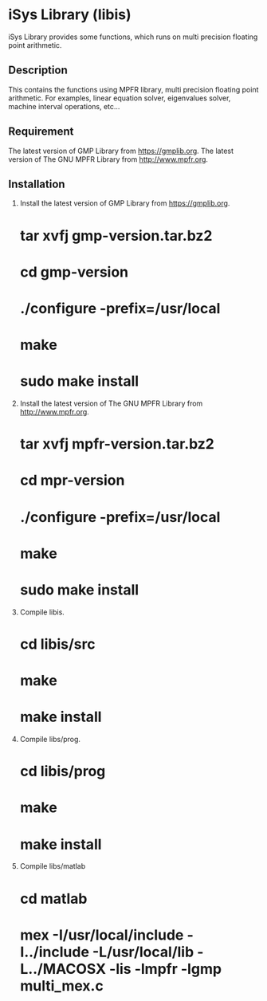 # iSys Library (libis)
iSys Library provides some functions, which runs on multi precision floating point arithmetic.

## Description
This contains the functions using MPFR library, multi precision floating point arithmetic. For examples, linear equation solver, eigenvalues solver, machine interval operations, etc...

## Requirement
   The latest version of GMP Library from https://gmplib.org.
   The latest version of The GNU MPFR Library from http://www.mpfr.org.

## Installation
1. Install the latest version of GMP Library from https://gmplib.org.
   # tar xvfj gmp-version.tar.bz2  
   # cd gmp-version  
   # ./configure -prefix=/usr/local  
   # make  
   # sudo make install  
2. Install the latest version of The GNU MPFR Library from http://www.mpfr.org.
   # tar xvfj mpfr-version.tar.bz2  
   # cd mpr-version  
   # ./configure -prefix=/usr/local  
   # make  
   # sudo make install  
3. Compile libis.
   # cd libis/src  
   # make  
   # make install  
4. Compile libs/prog.  
   # cd libis/prog  
   # make  
   # make install  
5. Compile libs/matlab
   # cd matlab  
   # mex -I/usr/local/include -I../include -L/usr/local/lib -L../MACOSX -lis -lmpfr -lgmp multi_mex.c
